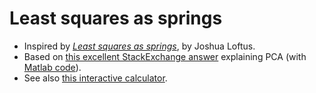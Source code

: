 # Least squares as springs

- Inspired by [_Least squares as springs_](https://joshualoftus.com/post/2020-11-23-least-squares-as-springs/least-squares-as-springs/), by Joshua Loftus.
- Based on [this excellent StackExchange answer](https://stats.stackexchange.com/a/140579) explaining PCA (with [Matlab code](https://gist.github.com/anonymous/7d888663c6ec679ea65428715b99bfdd)).
- See also [this interactive calculator](https://www.desmos.com/calculator/90vaqtqpx6).
